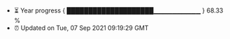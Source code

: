 - ⏳ Year progress { ████████████████████▁▁▁▁▁▁▁▁▁▁ } 68.33 %
- ⏰ Updated on Tue, 07 Sep 2021 09:19:29 GMT

